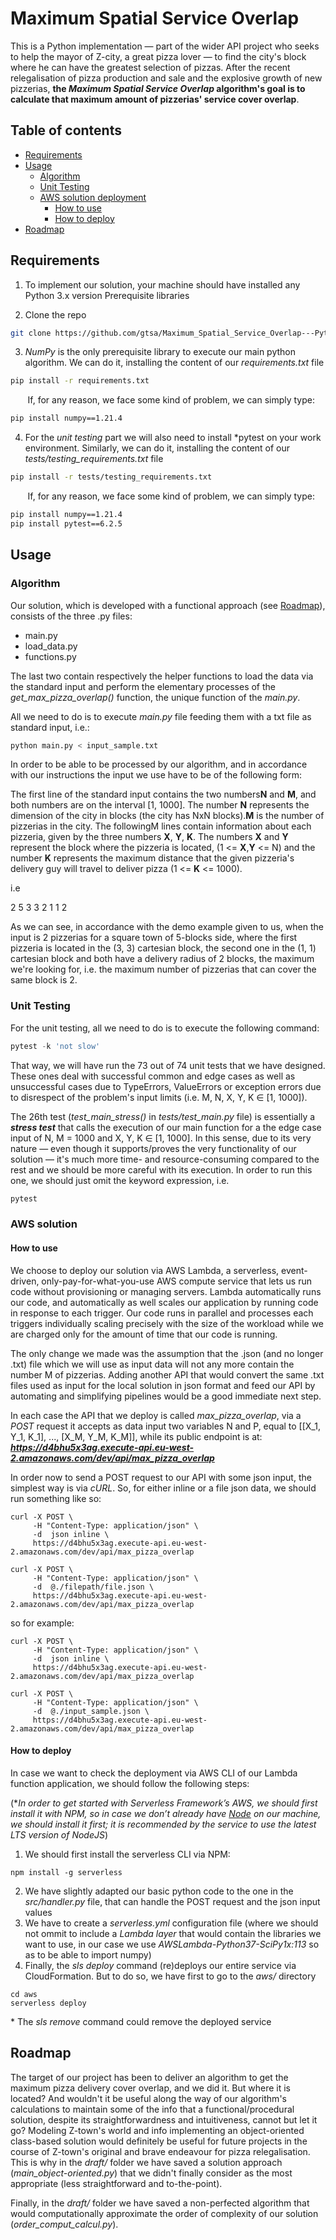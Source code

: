 
# Maximum Spatial Service Overlap

This is a Python implementation — part of the wider API project who seeks to help the mayor of Z-city, a great pizza lover — to find the city's block where he can have the greatest selection of pizzas. After the recent relegalisation of pizza production and sale and the explosive growth of new pizzerias, **the ***Maximum Spatial Service Overlap*** algorithm's goal is to calculate that maximum amount of pizzerias' service cover overlap**. 

## Table of contents
* [Requirements](#requirements)
* [Usage](#usage)
  * [Algorithm](#algorithm)
  * [Unit Testing](#unit-testing)
  * [AWS solution deployment](#aws-solution-deployment)
    * [How to use](#how-to-use)
    * [How to deploy](#how-to-deploy)
* [Roadmap](#roadmap)

## Requirements

1. To implement our solution, your machine should have installed any Python 3.x version
Prerequisite libraries

1. Clone the repo
```bash
git clone https://github.com/gtsa/Maximum_Spatial_Service_Overlap---Python-AWS-
```

3. *NumPy* is the only prerequisite library to execute our main python algorithm. We can do it, installing the content of our *requirements.txt* file

```bash
pip install -r requirements.txt
```
&nbsp;&nbsp;&nbsp;&nbsp;&nbsp;&nbsp; If, for any reason, we face some kind of problem, we can simply type:

```bash
pip install numpy==1.21.4
```

4. For the *unit testing* part we will also need to install *pytest on your work environment. Similarly, we can do it, installing the content of our *tests/testing_requirements.txt* file
```bash
pip install -r tests/testing_requirements.txt
```
&nbsp;&nbsp;&nbsp;&nbsp;&nbsp;&nbsp; If, for any reason, we face some kind of problem, we can simply type:

```bash
pip install numpy==1.21.4
pip install pytest==6.2.5
```

## Usage

### Algorithm

Our solution, which is developed with a functional approach (see [Roadmap](#roadmap)), consists of the three .py files:
- main.py
- load_data.py
- functions.py

The last two contain respectively the helper functions to load the data via the standard input and perform the elementary processes of the *get_max_pizza_overlap()* function, the unique function of the *main.py*. 

All we need to do is to execute *main.py* file feeding them with a txt file as standard input, i.e.:

```python
python main.py < input_sample.txt
```

In order to be able to be processed by our algorithm, and in accordance with our instructions the input we use have to be of the following form:

The first line of the standard input contains the two numbers ​**N** and **​M**​, and both numbers are
on the interval [1, 1000]. The number **​N** represents the dimension of the city in blocks (the
city has N​x​N blocks). ​**M** is the number of pizzerias in the city. The following ​M lines contain
information about each pizzeria, given by the three numbers **​X**​, **​Y**​, **​K**​. The numbers **​X** and **​Y** represent the block where the pizzeria is located, (1 <= **​X**​, **​Y** <= ​N​) and the number **​K**
represents the maximum distance that the given pizzeria's delivery guy will travel to deliver
pizza (1 <= **​K** <= 1000). 

i.e

2 5
3 3 2
1 1 2

As we can see, in accordance with the demo example given to us, when the input is 2 pizzerias for a square town of 5-blocks side, where the first pizzeria is located in the (3, 3) cartesian block, the second one in the (1, 1) cartesian block and both have a delivery radius of 2 blocks, the maximum we're looking for, i.e. the maximum number of pizzerias that can cover the same block is 2.

### Unit Testing

For the unit testing, all we need to do is to execute the following command:
```python
pytest -k 'not slow'
```
That way, we will have run the 73 out of 74 unit tests that we have designed.
These ones deal with successful common and edge cases as well as unsuccessful cases due to TypeErrors, ValueErrors or exception errors due to disrespect of the problem's input limits (i.e. M, N, X, Y, K ∈ [1, 1000]).

The 26th test (*test_main_stress()* in *tests/test_main.py* file) is essentially a ***stress test*** that calls the execution of our main function for a the edge case input of N, M = 1000 and X, Y, K ∈ [1, 1000]. In this sense, due to its very nature — even though it supports/proves the very functionality of our solution — it's much more time- and resource-consuming compared to the rest and we should be more careful with its execution. In order to run this one, we should just omit the keyword expression, i.e.
```python
pytest
```

### AWS solution

#### How to use

We choose to deploy our solution via AWS Lambda, a serverless, event-driven, only-pay-for-what-you-use AWS compute service that lets us run code without provisioning or managing servers. Lambda automatically runs our code, and automatically as well scales our application by running code in response to each trigger. Our code runs in parallel and processes each triggers individually scaling precisely with the size of the workload while we are charged only for the amount of time that our code is running.

The only change we made was the assumption that the .json (and no longer .txt) file which we will use as input data will not any more contain the number M of pizzerias. Adding another API that would convert the same .txt files used as input for the local solution in json format and feed our API by automating and simplifying pipelines would be a good immediate next step.

In each case the API that we deploy is called *max_pizza_overlap*,  via a *POST* request it accepts as data input two variables  N and P, equal to [[X_1, Y_1, K_1], ..., [X_M, Y_M, K_M]], while its public endpoint is at: ***https://d4bhu5x3ag.execute-api.eu-west-2.amazonaws.com/dev/api/max_pizza_overlap***

In order now to send a POST request to our API with some json input, the simplest way is via *cURL*.  So, for either inline or a file json data, we should run something like so:


```
curl -X POST \
     -H "Content-Type: application/json" \
     -d  json inline \
     https://d4bhu5x3ag.execute-api.eu-west-2.amazonaws.com/dev/api/max_pizza_overlap

curl -X POST \
     -H "Content-Type: application/json" \
     -d  @./filepath/file.json \
     https://d4bhu5x3ag.execute-api.eu-west-2.amazonaws.com/dev/api/max_pizza_overlap

```
so for example:
```
curl -X POST \
     -H "Content-Type: application/json" \
     -d  json inline \
     https://d4bhu5x3ag.execute-api.eu-west-2.amazonaws.com/dev/api/max_pizza_overlap

curl -X POST \
     -H "Content-Type: application/json" \
     -d  @./input_sample.json \
     https://d4bhu5x3ag.execute-api.eu-west-2.amazonaws.com/dev/api/max_pizza_overlap
```


#### How to deploy

In case we want to check the deployment via AWS CLI of our Lambda function application, we should follow the following steps:

(\**In order to get started with Serverless Framework’s AWS, we should first install it with NPM, so in case we don’t already have [Node](#https://nodejs.org/en/download/package-manager/) on our machine, we should install it first;  it is recommended by the service to use the latest LTS version of NodeJS*)

1. We should first install the serverless CLI via NPM:
```
npm install -g serverless
```
2. We have slightly adapted our basic python code to the one in the *src/handler.py* file, that can handle the POST request and the json input values
3. We have to create a *serverless.yml* configuration file (where we should not ommit to include a *Lambda layer* that would contain the libraries we want to use, in our case we use *AWSLambda-Python37-SciPy1x:113* so as to be able to import numpy)
4. Finally, the *sls deploy* command (re)deploys our entire service via CloudFormation. But to do so, we have first to go to the *aws/* directory 
```
cd aws
serverless deploy
```
\* The *sls remove* command could remove the deployed service



## Roadmap
The target of our project has been to deliver an algorithm to get the maximum pizza delivery cover overlap, and we did it. But where it is located? And wouldn't it be useful along the way of our algorithm's calculations to maintain some of the info that a functional/procedural solution, despite its straightforwardness and intuitiveness, cannot but let it go? Modeling Z-town's world and info implementing an object-oriented class-based solution would definitely be useful for future projects in the course of Z-town's original and brave endeavour for pizza relegalisation. This is why in the *draft/* folder we have saved a solution approach (*main_object-oriented.py*) that we didn't finally consider as the most appropriate (less straightforward and to-the-point). 

Finally, in the *draft/* folder we have saved a non-perfected algorithm that would computationally approximate the order of complexity of our solution (*order_comput_calcul.py*).
